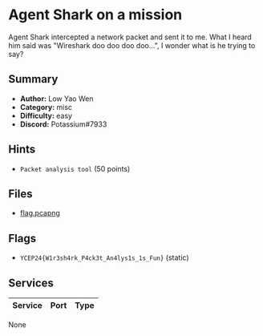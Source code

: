 # Agent Shark on a mission
Agent Shark intercepted a network packet and sent it to me. What I heard him said was "Wireshark doo doo doo doo...", I wonder what is he trying to say?

## Summary
- **Author:** Low Yao Wen
- **Category:** misc
- **Difficulty:** easy
- **Discord:** Potassium#7933

## Hints
- `Packet analysis tool` (50 points)

## Files
- [flag.pcapng](dist/flag.pcapng)

## Flags
- `YCEP24{W1r3sh4rk_P4ck3t_An4lys1s_1s_Fun}` (static)

## Services
| Service | Port | Type |
| ------- | ---- | ---- |
None
